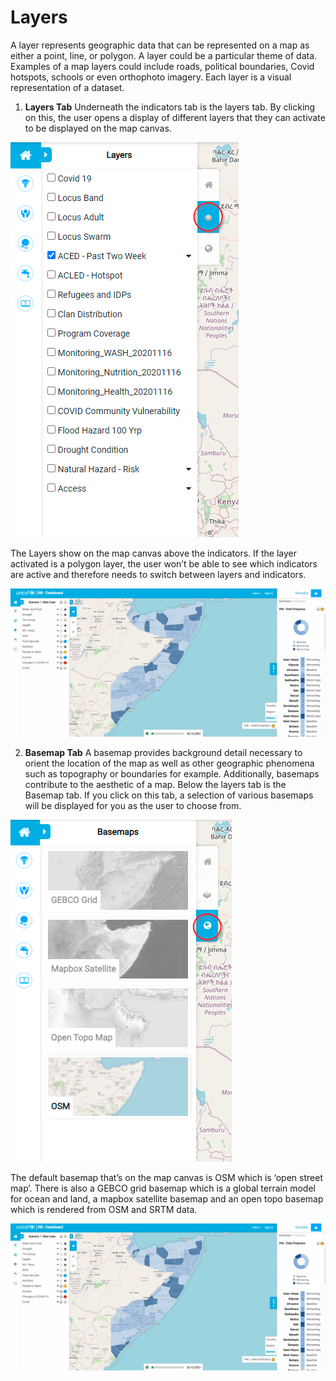 # Layers
>
A layer represents geographic data that can be represented on a map as either a point, line, or polygon. A layer could be a particular theme of data. 
Examples of a map layers could include roads, political boundaries, Covid hotspots, schools or even orthophoto imagery. Each layer is a visual representation of a dataset.
>
1.	**Layers Tab**
Underneath the indicators tab is the layers tab. By clicking on this, the user opens a display of different layers that they can activate to be displayed on the map canvas.
>
![Layers Tab ](../img/layers-tab.png "Layers Tab")
>
The Layers show on the map canvas above the indicators. If the layer activated is a polygon layer, the user won’t be able to see which indicators are active 
and therefore needs to switch between layers and indicators. 
>
![Layers ](../img/layers.gif "Layers") 
>
>
2.	**Basemap Tab**
A basemap provides background detail necessary to orient the location of the map as well as other geographic phenomena such as topography or boundaries for example. 
Additionally, basemaps contribute to the aesthetic of a map. Below the layers tab is the Basemap tab. If you click on this tab, a selection of various
basemaps will be displayed for you as the user to choose from.
>
![Basemap Tab ](../img/basemap-tab.png "Basemap Tab")
>
The default basemap that’s on the map canvas is OSM which is ‘open street map’. There is also a GEBCO grid basemap which is a global terrain model for ocean 
and land, a mapbox satellite basemap and an open topo basemap which is rendered from OSM and SRTM data.
>
![Basemap ](../img/basemap.gif "Basemap") 
>
>

